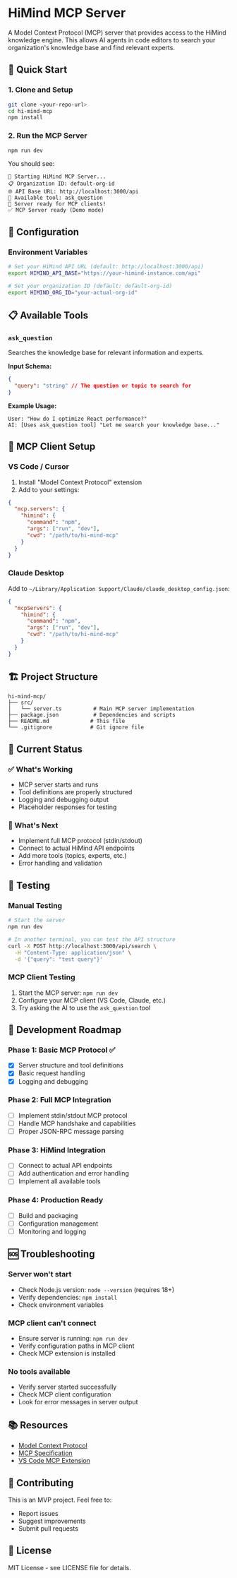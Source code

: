 # HiMind MCP Server

A Model Context Protocol (MCP) server that provides access to the HiMind knowledge engine. This allows AI agents in code editors to search your organization's knowledge base and find relevant experts.

## 🚀 Quick Start

### 1. Clone and Setup
```bash
git clone <your-repo-url>
cd hi-mind-mcp
npm install
```

### 2. Run the MCP Server
```bash
npm run dev
```

You should see:
```
🧠 Starting HiMind MCP Server...
📋 Organization ID: default-org-id
🌐 API Base URL: http://localhost:3000/api
🔧 Available tool: ask_question
🚀 Server ready for MCP clients!
✅ MCP Server ready (Demo mode)
```

## 🔧 Configuration

### Environment Variables
```bash
# Set your HiMind API URL (default: http://localhost:3000/api)
export HIMIND_API_BASE="https://your-himind-instance.com/api"

# Set your organization ID (default: default-org-id)
export HIMIND_ORG_ID="your-actual-org-id"
```

## 📋 Available Tools

### `ask_question`
Searches the knowledge base for relevant information and experts.

**Input Schema:**
```json
{
  "query": "string" // The question or topic to search for
}
```

**Example Usage:**
```
User: "How do I optimize React performance?"
AI: [Uses ask_question tool] "Let me search your knowledge base..."
```

## 🔌 MCP Client Setup

### VS Code / Cursor
1. Install "Model Context Protocol" extension
2. Add to your settings:
```json
{
  "mcp.servers": {
    "himind": {
      "command": "npm",
      "args": ["run", "dev"],
      "cwd": "/path/to/hi-mind-mcp"
    }
  }
}
```

### Claude Desktop
Add to `~/Library/Application Support/Claude/claude_desktop_config.json`:
```json
{
  "mcpServers": {
    "himind": {
      "command": "npm",
      "args": ["run", "dev"],
      "cwd": "/path/to/hi-mind-mcp"
    }
  }
}
```

## 🏗️ Project Structure

```
hi-mind-mcp/
├── src/
│   └── server.ts          # Main MCP server implementation
├── package.json           # Dependencies and scripts
├── README.md             # This file
└── .gitignore            # Git ignore file
```

## 🚧 Current Status

### ✅ What's Working
- MCP server starts and runs
- Tool definitions are properly structured
- Logging and debugging output
- Placeholder responses for testing

### 🔧 What's Next
- Implement full MCP protocol (stdin/stdout)
- Connect to actual HiMind API endpoints
- Add more tools (topics, experts, etc.)
- Error handling and validation

## 🧪 Testing

### Manual Testing
```bash
# Start the server
npm run dev

# In another terminal, you can test the API structure
curl -X POST http://localhost:3000/api/search \
  -H "Content-Type: application/json" \
  -d '{"query": "test query"}'
```

### MCP Client Testing
1. Start the MCP server: `npm run dev`
2. Configure your MCP client (VS Code, Claude, etc.)
3. Try asking the AI to use the `ask_question` tool

## 🔮 Development Roadmap

### Phase 1: Basic MCP Protocol ✅
- [x] Server structure and tool definitions
- [x] Basic request handling
- [x] Logging and debugging

### Phase 2: Full MCP Integration
- [ ] Implement stdin/stdout MCP protocol
- [ ] Handle MCP handshake and capabilities
- [ ] Proper JSON-RPC message parsing

### Phase 3: HiMind Integration
- [ ] Connect to actual API endpoints
- [ ] Add authentication and error handling
- [ ] Implement all available tools

### Phase 4: Production Ready
- [ ] Build and packaging
- [ ] Configuration management
- [ ] Monitoring and logging

## 🆘 Troubleshooting

### Server won't start
- Check Node.js version: `node --version` (requires 18+)
- Verify dependencies: `npm install`
- Check environment variables

### MCP client can't connect
- Ensure server is running: `npm run dev`
- Verify configuration paths in MCP client
- Check MCP extension is installed

### No tools available
- Verify server started successfully
- Check MCP client configuration
- Look for error messages in server output

## 📚 Resources

- [Model Context Protocol](https://modelcontextprotocol.io/)
- [MCP Specification](https://spec.modelcontextprotocol.io/)
- [VS Code MCP Extension](https://marketplace.visualstudio.com/items?itemName=modelcontextprotocol.vscode-mcp)

## 🤝 Contributing

This is an MVP project. Feel free to:
- Report issues
- Suggest improvements
- Submit pull requests

## 📄 License

MIT License - see LICENSE file for details.
